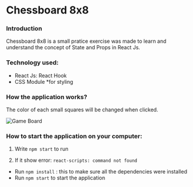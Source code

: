 # Chessboard 8x8

### Introduction
Chessboard 8x8 is a small pratice exercise was made to learn and understand the concept of State and Props in React Js.

### Technology used: 
  - React Js: React Hook
  - CSS Module *for styling

### How the application works?

The color of each small squares will be changed when clicked. 

![Game Board](https://github.com/emilydang14/chessboard-8x8/blob/master/demo.gif&s=200)

### How to start the application on your computer:

1. Write `npm start` to run

2. If it show error: `react-scripts: command not found`
  - Run `npm install` : this to make sure all the dependencies were installed
  - Run `npm start` to start the application
